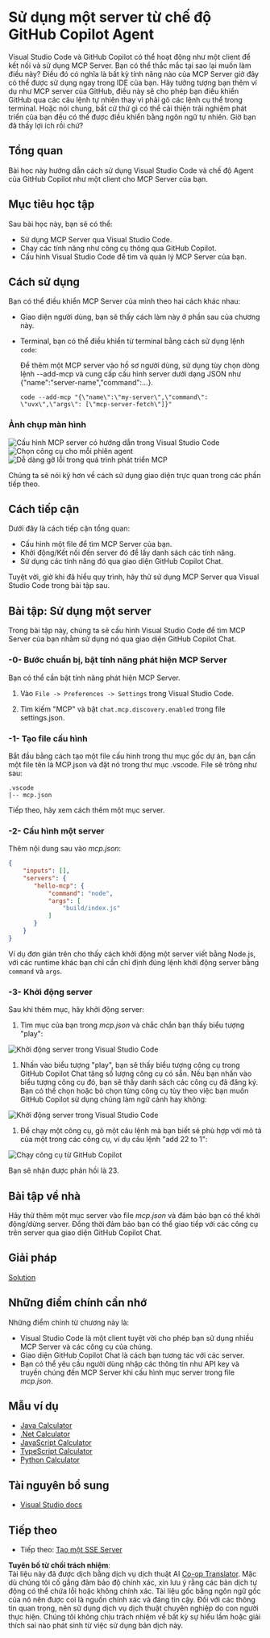<!--
CO_OP_TRANSLATOR_METADATA:
{
  "original_hash": "8ea28e5e566edd5969337fd0b191ba3f",
  "translation_date": "2025-07-17T07:44:03+00:00",
  "source_file": "03-GettingStarted/04-vscode/README.md",
  "language_code": "vi"
}
-->
# Sử dụng một server từ chế độ GitHub Copilot Agent

Visual Studio Code và GitHub Copilot có thể hoạt động như một client để kết nối và sử dụng MCP Server. Bạn có thể thắc mắc tại sao lại muốn làm điều này? Điều đó có nghĩa là bất kỳ tính năng nào của MCP Server giờ đây có thể được sử dụng ngay trong IDE của bạn. Hãy tưởng tượng bạn thêm ví dụ như MCP server của GitHub, điều này sẽ cho phép bạn điều khiển GitHub qua các câu lệnh tự nhiên thay vì phải gõ các lệnh cụ thể trong terminal. Hoặc nói chung, bất cứ thứ gì có thể cải thiện trải nghiệm phát triển của bạn đều có thể được điều khiển bằng ngôn ngữ tự nhiên. Giờ bạn đã thấy lợi ích rồi chứ?

## Tổng quan

Bài học này hướng dẫn cách sử dụng Visual Studio Code và chế độ Agent của GitHub Copilot như một client cho MCP Server của bạn.

## Mục tiêu học tập

Sau bài học này, bạn sẽ có thể:

- Sử dụng MCP Server qua Visual Studio Code.
- Chạy các tính năng như công cụ thông qua GitHub Copilot.
- Cấu hình Visual Studio Code để tìm và quản lý MCP Server của bạn.

## Cách sử dụng

Bạn có thể điều khiển MCP Server của mình theo hai cách khác nhau:

- Giao diện người dùng, bạn sẽ thấy cách làm này ở phần sau của chương này.
- Terminal, bạn có thể điều khiển từ terminal bằng cách sử dụng lệnh `code`:

  Để thêm một MCP server vào hồ sơ người dùng, sử dụng tùy chọn dòng lệnh --add-mcp và cung cấp cấu hình server dưới dạng JSON như {\"name\":\"server-name\",\"command\":...}.

  ```
  code --add-mcp "{\"name\":\"my-server\",\"command\": \"uvx\",\"args\": [\"mcp-server-fetch\"]}"
  ```

### Ảnh chụp màn hình

![Cấu hình MCP server có hướng dẫn trong Visual Studio Code](../../../../translated_images/chat-mode-agent.729a22473f822216dd1e723aaee1f7d4a2ede571ee0948037a2d9357a63b9d0b.vi.png)  
![Chọn công cụ cho mỗi phiên agent](../../../../translated_images/agent-mode-select-tools.522c7ba5df0848f8f0d1e439c2e96159431bc620cb39ccf3f5dc611412fd0006.vi.png)  
![Dễ dàng gỡ lỗi trong quá trình phát triển MCP](../../../../translated_images/mcp-list-servers.fce89eefe3f30032bed8952e110ab9d82fadf043fcfa071f7d40cf93fb1ea9e9.vi.png)

Chúng ta sẽ nói kỹ hơn về cách sử dụng giao diện trực quan trong các phần tiếp theo.

## Cách tiếp cận

Dưới đây là cách tiếp cận tổng quan:

- Cấu hình một file để tìm MCP Server của bạn.
- Khởi động/Kết nối đến server đó để lấy danh sách các tính năng.
- Sử dụng các tính năng đó qua giao diện GitHub Copilot Chat.

Tuyệt vời, giờ khi đã hiểu quy trình, hãy thử sử dụng MCP Server qua Visual Studio Code trong bài tập sau.

## Bài tập: Sử dụng một server

Trong bài tập này, chúng ta sẽ cấu hình Visual Studio Code để tìm MCP Server của bạn nhằm sử dụng nó qua giao diện GitHub Copilot Chat.

### -0- Bước chuẩn bị, bật tính năng phát hiện MCP Server

Bạn có thể cần bật tính năng phát hiện MCP Server.

1. Vào `File -> Preferences -> Settings` trong Visual Studio Code.

1. Tìm kiếm "MCP" và bật `chat.mcp.discovery.enabled` trong file settings.json.

### -1- Tạo file cấu hình

Bắt đầu bằng cách tạo một file cấu hình trong thư mục gốc dự án, bạn cần một file tên là MCP.json và đặt nó trong thư mục .vscode. File sẽ trông như sau:

```text
.vscode
|-- mcp.json
```

Tiếp theo, hãy xem cách thêm một mục server.

### -2- Cấu hình một server

Thêm nội dung sau vào *mcp.json*:

```json
{
    "inputs": [],
    "servers": {
       "hello-mcp": {
           "command": "node",
           "args": [
               "build/index.js"
           ]
       }
    }
}
```

Ví dụ đơn giản trên cho thấy cách khởi động một server viết bằng Node.js, với các runtime khác bạn chỉ cần chỉ định đúng lệnh khởi động server bằng `command` và `args`.

### -3- Khởi động server

Sau khi thêm mục, hãy khởi động server:

1. Tìm mục của bạn trong *mcp.json* và chắc chắn bạn thấy biểu tượng "play":

  ![Khởi động server trong Visual Studio Code](../../../../translated_images/vscode-start-server.8e3c986612e3555de47e5b1e37b2f3020457eeb6a206568570fd74a17e3796ad.vi.png)  

1. Nhấn vào biểu tượng "play", bạn sẽ thấy biểu tượng công cụ trong GitHub Copilot Chat tăng số lượng công cụ có sẵn. Nếu bạn nhấn vào biểu tượng công cụ đó, bạn sẽ thấy danh sách các công cụ đã đăng ký. Bạn có thể chọn hoặc bỏ chọn từng công cụ tùy theo việc bạn muốn GitHub Copilot sử dụng chúng làm ngữ cảnh hay không:

  ![Khởi động server trong Visual Studio Code](../../../../translated_images/vscode-tool.0b3bbea2fb7d8c26ddf573cad15ef654e55302a323267d8ee6bd742fe7df7fed.vi.png)

1. Để chạy một công cụ, gõ một câu lệnh mà bạn biết sẽ phù hợp với mô tả của một trong các công cụ, ví dụ câu lệnh "add 22 to 1":

  ![Chạy công cụ từ GitHub Copilot](../../../../translated_images/vscode-agent.d5a0e0b897331060518fe3f13907677ef52b879db98c64d68a38338608f3751e.vi.png)

  Bạn sẽ nhận được phản hồi là 23.

## Bài tập về nhà

Hãy thử thêm một mục server vào file *mcp.json* và đảm bảo bạn có thể khởi động/dừng server. Đồng thời đảm bảo bạn có thể giao tiếp với các công cụ trên server qua giao diện GitHub Copilot Chat.

## Giải pháp

[Solution](./solution/README.md)

## Những điểm chính cần nhớ

Những điểm chính từ chương này là:

- Visual Studio Code là một client tuyệt vời cho phép bạn sử dụng nhiều MCP Server và các công cụ của chúng.
- Giao diện GitHub Copilot Chat là cách bạn tương tác với các server.
- Bạn có thể yêu cầu người dùng nhập các thông tin như API key và truyền chúng đến MCP Server khi cấu hình mục server trong file *mcp.json*.

## Mẫu ví dụ

- [Java Calculator](../samples/java/calculator/README.md)
- [.Net Calculator](../../../../03-GettingStarted/samples/csharp)
- [JavaScript Calculator](../samples/javascript/README.md)
- [TypeScript Calculator](../samples/typescript/README.md)
- [Python Calculator](../../../../03-GettingStarted/samples/python)

## Tài nguyên bổ sung

- [Visual Studio docs](https://code.visualstudio.com/docs/copilot/chat/mcp-servers)

## Tiếp theo

- Tiếp theo: [Tạo một SSE Server](../05-sse-server/README.md)

**Tuyên bố từ chối trách nhiệm**:  
Tài liệu này đã được dịch bằng dịch vụ dịch thuật AI [Co-op Translator](https://github.com/Azure/co-op-translator). Mặc dù chúng tôi cố gắng đảm bảo độ chính xác, xin lưu ý rằng các bản dịch tự động có thể chứa lỗi hoặc không chính xác. Tài liệu gốc bằng ngôn ngữ gốc của nó nên được coi là nguồn chính xác và đáng tin cậy. Đối với các thông tin quan trọng, nên sử dụng dịch vụ dịch thuật chuyên nghiệp do con người thực hiện. Chúng tôi không chịu trách nhiệm về bất kỳ sự hiểu lầm hoặc giải thích sai nào phát sinh từ việc sử dụng bản dịch này.
